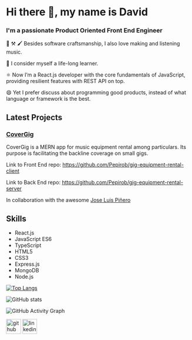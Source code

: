 # Hi there 👋, my name is David
### I'm a passionate Product Oriented Front End Engineer

🧱 ⚒️ 🖌 Besides software craftsmanship, I also love making and listening music.

📖 I consider myself a life-long learner.

⚛️ Now I’m a React.js developer with the core fundamentals of JavaScript, providing resilient features with REST API on top.

😄 Yet I prefer discuss about programming good products, instead of what language or framework is the best.

## Latest Projects

### [CoverGig](https://covergig.netlify.app/)

CoverGig is a MERN app for music equipment rental among particulars. Its purpose is facilitating the backline coverage on small gigs.

Link to Front End repo: https://github.com/Pepirob/gig-equipment-rental-client

Link to Back End repo: https://github.com/Pepirob/gig-equipment-rental-server

In collaboration with the awesome [Jose Luis Piñero](https://github.com/Pepirob)

## Skills
* React.js
* JavaScript ES6
* TypeScript
* HTML5
* CSS3
* Express.js
* MongoDB
* Node.js

[![Top Langs](https://github-readme-stats.vercel.app/api/top-langs/?username=ElDav1d)](https://github.com/anuraghazra/github-readme-stats)

![GitHub stats](https://github-readme-stats.vercel.app/api?username=ElDav1d&show_icons=true)  

![GitHub Activity Graph](https://activity-graph.herokuapp.com/graph?username=ElDav1d)  

[<img src='https://cdn.jsdelivr.net/npm/simple-icons@3.0.1/icons/github.svg' alt='github' height='40'>](https://github.com/ElDav1d)  [<img src='https://cdn.jsdelivr.net/npm/simple-icons@3.0.1/icons/linkedin.svg' alt='linkedin' height='40'>](https://www.linkedin.com/in/david-vivo/)  
